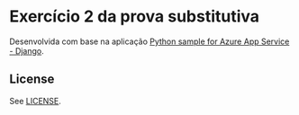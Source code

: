 
# Exercício 2 da prova substitutiva

Desenvolvida com base na aplicação 
[Python sample for Azure App Service - Django](https://github.com/Azure-Samples/app-service-web-python-get-started). 

## License

See [LICENSE](LICENSE).
